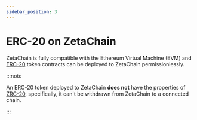 ```yaml
---
sidebar_position: 3
---
```


# ERC-20 on ZetaChain

ZetaChain is fully compatible with the Ethereum Virtual Machine (EVM) and
[ERC-20](https://ethereum.org/en/developers/docs/standards/tokens/erc-20) token
contracts can be deployed to ZetaChain permissionlessly.

:::note

An ERC-20 token deployed to ZetaChain **does not** have the properties of
[ZRC-20](/developers/tokens/zrc20), specifically, it can't be withdrawn from
ZetaChain to a connected chain.

:::

